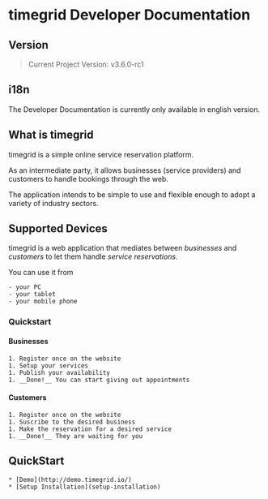 # timegrid Developer Documentation

## Version

> Current Project Version: v3.6.0-rc1

## i18n

The Developer Documentation is currently only available in english version.

## What is timegrid

timegrid is a simple online service reservation platform.

As an intermediate party, it allows businesses (service providers) and customers to handle bookings through the web.

The application intends to be simple to use and flexible enough to adopt a variety of industry sectors.

## Supported Devices

timegrid is a web application that mediates between *businesses* and *customers* to let them handle *service reservations*.

You can use it from

    - your PC
    - your tablet
    - your mobile phone

### Quickstart

#### Businesses

    1. Register once on the website
    1. Setup your services
    1. Publish your availability
    1. __Done!__ You can start giving out appointments

#### Customers

    1. Register once on the website
    1. Suscribe to the desired business
    1. Make the reservation for a desired service
    1. __Done!__ They are waiting for you

## QuickStart

    * [Demo](http://demo.timegrid.io/)
    * [Setup Installation](setup-installation)
